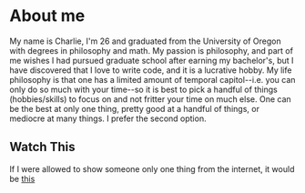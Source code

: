 # About me

My name is Charlie, I'm 26 and graduated from the University of Oregon with degrees in philosophy and math. My passion is philosophy, and part of me wishes I had pursued graduate school after earning my bachelor's, but I have discovered that I love to write code, and it is a lucrative hobby. My life philosophy is that one has a limited amount of temporal capitol--i.e. you can only do so much with your time--so it is best to pick a handful of things (hobbies/skills) to focus on and not fritter your time on much else. One can be the best at only one thing, pretty good at a handful of things, or mediocre at many things. I prefer the second option.

## Watch This
If I were allowed to show someone only one thing from the internet, it would be [this](https://www.youtube.com/watch?v=T3JzcCviNDk)

